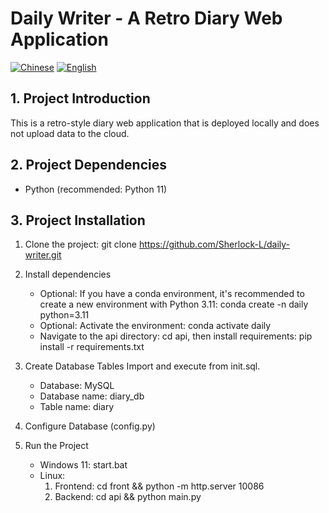 # Daily Writer - A Retro Diary Web Application

[![Chinese](https://img.shields.io/badge/中文-README-green.svg)](README.md) [![English](https://img.shields.io/badge/English-README-blue.svg)](README_EN.md)

## 1. Project Introduction
This is a retro-style diary web application that is deployed locally and does not upload data to the cloud.

## 2. Project Dependencies
- Python (recommended: Python 11)

## 3. Project Installation
1. Clone the project: git clone https://github.com/Sherlock-L/daily-writer.git

2. Install dependencies
   - Optional: If you have a conda environment, it's recommended to create a new environment with Python 3.11: conda create -n daily python=3.11
   - Optional: Activate the environment: conda activate daily
   - Navigate to the api directory: cd api, then install requirements: pip install -r requirements.txt

3. Create Database Tables
Import and execute from init.sql.
   - Database: MySQL
   - Database name: diary_db
   - Table name: diary


4. Configure Database (config.py)

5. Run the Project
   - Windows 11: start.bat
   - Linux:
     1. Frontend: cd front && python -m http.server 10086
     2. Backend: cd api && python main.py